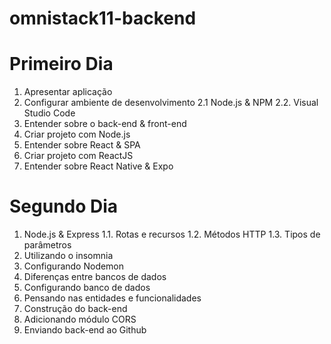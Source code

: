 # omnistack11-backend
# Primeiro Dia
1. Apresentar aplicação
2. Configurar ambiente de desenvolvimento
2.1 Node.js & NPM
2.2. Visual Studio Code
3. Entender sobre o back-end & front-end
4. Criar projeto com Node.js
5. Entender sobre React & SPA
6. Criar projeto com ReactJS
7. Entender sobre React Native & Expo


# Segundo Dia
1. Node.js & Express
1.1. Rotas e recursos
1.2. Métodos HTTP
1.3. Tipos de parâmetros
2. Utilizando o insomnia
3. Configurando Nodemon
4. Diferenças entre bancos de dados
5. Configurando banco de dados
6. Pensando nas entidades e funcionalidades
7. Construção do back-end
8. Adicionando módulo CORS
9. Enviando back-end ao Github
